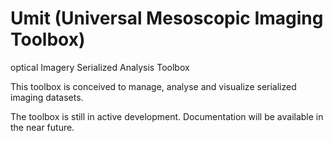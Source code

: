 # Umit (Universal Mesoscopic Imaging Toolbox)
optical Imagery Serialized Analysis Toolbox 

This toolbox is conceived to manage, analyse and visualize serialized imaging datasets.

The toolbox is still in active development. 
Documentation will be available in the near future.
